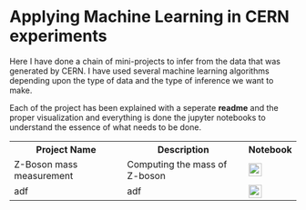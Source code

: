 # Applying Machine Learning in CERN experiments

Here I have done a chain of mini-projects to infer from the data that was generated by CERN. I have used several machine learning algorithms depending upon the type of data and the type of inference we want to make.

Each of the project has been explained with a seperate **readme** and the proper visualization and everything is done the jupyter notebooks to understand the essence of what needs to  be done.

<table class="tg">
  <tr>
    <th class="tg-yw4l"><b>Project Name</b></th>
    <th class="tg-yw4l"><b>Description</b></th>
    <th class="tg-yw4l"><b>Notebook</b></th>
  </tr>
  <tr>
    <td class="tg-yw4l">Z-Boson mass measurement</td>
    <td class="tg-yw4l">Computing the mass of Z-boson</td>
    <td class="tg-yw4l"><a href="https://colab.research.google.com/github/AdityaShrivastava9/Applying-Machine-Learning-to-CERN-Experiments/blob/master/Project%201%20-%20Z-Boson%20mass%20measurement/Z-Boson%20Mass.ipynb">
    <img src="https://colab.research.google.com/assets/colab-badge.svg" height = '23px' >
    </a></td>
  </tr>
  <tr>
    <td class="tg-yw4l">adf</td>
    <td class="tg-yw4l">adf</td></td>
    <td class="tg-yw4l"><a href="adsf">
    <img src="https://colab.research.google.com/assets/colab-badge.svg" height = '23px' >
    </a></td>
  </tr>
  

</table>
